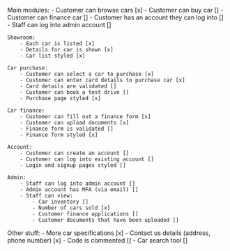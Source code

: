 ﻿Main modules:
	- Customer can browse cars [x]
	- Customer can buy car []
	- Customer can finance car []
	- Customer has an account they can log into []
	- Staff can log into admin account []

	Showroom:
		- Each car is listed [x]
		- Details for car is shown [x]
		- Car list styled [x]

	Car purchase:
		- Customer can select a car to purchase [x]
		- Customer can enter card details to purchase car [x]
		- Card details are validated []
		- Customer can book a test drive []
		- Purchase page styled [x]

	Car finance:
		- Customer can fill out a finance form [x]
		- Customer can upload documents [x]
		- Finance form is validated []
		- Finance form styled [x]

	Account:
		- Customer can create an account []
		- Customer can log into existing account []
		- Login and signup pages styled []
		
	Admin:
		- Staff can log into admin account []
		- Admin account has MFA (via email) []
		- Staff can view:
			- Car inventory []
			- Number of cars sold [x]
			- Customer finance applications []
			- Customer documents that have been uploaded []

Other stuff:
	- More car specifications [x]
	- Contact us details (address, phone number) [x]
	- Code is commented []
	- Car search tool []